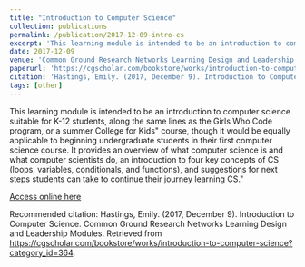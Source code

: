 ```yaml
---
title: "Introduction to Computer Science"
collection: publications
permalink: /publication/2017-12-09-intro-cs
excerpt: 'This learning module is intended to be an introduction to computer science suitable for K-12 students, along the same lines as the Girls Who Code program, or a summer College for Kids&quot; course, though it would be equally applicable to beginning undergraduate students in their first computer science course. It provides an overview of what computer science is and what computer scientists do, an introduction to four key concepts of CS (loops, variables, conditionals, and functions), and suggestions for next steps students can take to continue their journey learning CS.&quot;'
date: 2017-12-09
venue: 'Common Ground Research Networks Learning Design and Leadership Modules'
paperurl: 'https://cgscholar.com/bookstore/works/introduction-to-computer-science?category_id=364'
citation: 'Hastings, Emily. (2017, December 9). Introduction to Computer Science. Common Ground Research Networks Learning Design and Leadership Modules. Retrieved from https://cgscholar.com/bookstore/works/introduction-to-computer-science?category_id=364.'
tags: [other]
---
```


This learning module is intended to be an introduction to computer science suitable for K-12 students, along the same lines as the Girls Who Code program, or a summer College for Kids&quot; course, though it would be equally applicable to beginning undergraduate students in their first computer science course. It provides an overview of what computer science is and what computer scientists do, an introduction to four key concepts of CS (loops, variables, conditionals, and functions), and suggestions for next steps students can take to continue their journey learning CS.&quot;

[Access online here](https://cgscholar.com/bookstore/works/introduction-to-computer-science?category_id=364)

Recommended citation: Hastings, Emily. (2017, December 9). Introduction to Computer Science. Common Ground Research Networks Learning Design and Leadership Modules. Retrieved from https://cgscholar.com/bookstore/works/introduction-to-computer-science?category_id=364.